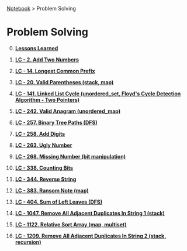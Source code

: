 <a href="../">Notebook</a> > Problem Solving

# Problem Solving



0. **<a href="./lessons-learned">Lessons Learned</a>**

1. **<a href="./lc-2-add-two-numbers">LC - 2. Add Two Numbers</a>**

2. **<a href="./lc-14-longest-common-prefix">LC - 14. Longest Common Prefix</a>**

3. **<a href="./lc-20-valid-parentheses">LC - 20. Valid Parentheses (stack, map)</a>**

4. **<a href="./lc-141-linked-list-cycle">LC - 141. Linked List Cycle (unordered_set, Floyd's Cycle Detection Algorithm - Two Pointers)</a>**

5. **<a href="./lc-242-valid-anagram">LC - 242. Valid Anagram (unordered_map)</a>**

6. **<a href="./lc-257-binary-tree-paths">LC - 257. Binary Tree Paths (DFS)</a>**

7. **<a href="./lc-258-add-digits">LC - 258. Add Digits</a>**

8. **<a href="./lc-263-ugly-number">LC - 263. Ugly Number</a>**

9. **<a href="./lc-268-missing-number">LC - 268. Missing Number (bit manipulation)</a>**

10. **<a href="./lc-338-counting-bits">LC - 338. Counting Bits</a>**

11. **<a href="./lc-344-reverse-string">LC - 344. Reverse String</a>**
12. **<a href="./lc-383-ransom-note">LC - 383. Ransom Note (map)</a>**

13. **<a href="./lc-404-sum-of-left-leaves">LC - 404. Sum of Left Leaves (DFS)</a>**

14. **<a href="./lc-1047-remove-all-adjacent-duplicates-in-string-1">LC - 1047. Remove All Adjacent Duplicates In String 1 (stack)</a>**

15. **<a href="./lc-1122-relative-sort-array">LC - 1122. Relative Sort Array (map, multiset)</a>**

16. **<a href="./lc-1209-remove-all-adjacent-duplicates-in-string-2">LC - 1209. Remove All Adjacent Duplicates In String 2 (stack, recursion)</a>**

